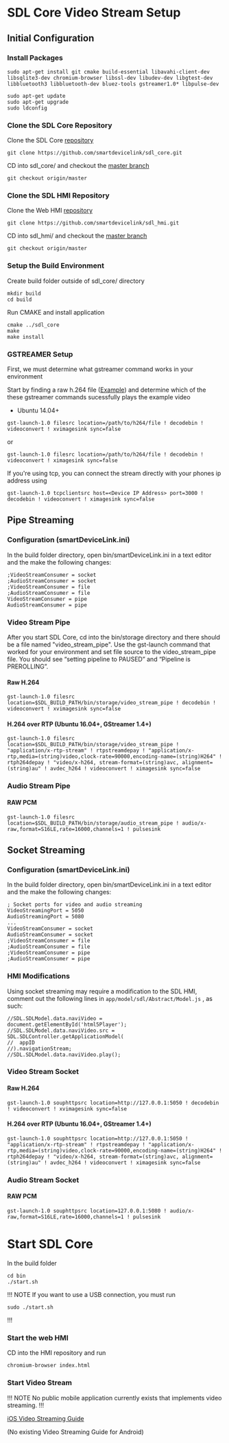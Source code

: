 # SDL Core Video Stream Setup

## Initial Configuration

### Install Packages

```
sudo apt-get install git cmake build-essential libavahi-client-dev libsqlite3-dev chromium-browser libssl-dev libudev-dev libgtest-dev libbluetooth3 libbluetooth-dev bluez-tools gstreamer1.0* libpulse-dev
```

```
sudo apt-get update
sudo apt-get upgrade
sudo ldconfig
```

### Clone the SDL Core Repository

Clone the SDL Core [repository](https://github.com/smartdevicelink/sdl_core)

```
git clone https://github.com/smartdevicelink/sdl_core.git
```

CD into sdl_core/ and checkout the [master branch](https://github.com/smartdevicelink/sdl_core/tree/master)

```
git checkout origin/master
```

### Clone the SDL HMI Repository

Clone the Web HMI [repository](https://github.com/smartdevicelink/sdl_hmi)

```
git clone https://github.com/smartdevicelink/sdl_hmi.git
```

CD into sdl_hmi/ and checkout the [master branch](https://github.com/smartdevicelink/sdl_hmi/tree/master)

```
git checkout origin/master
```

### Setup the Build Environment

Create build folder outside of sdl_core/ directory

```
mkdir build
cd build
```

Run CMAKE and install application
```
cmake ../sdl_core
make
make install
```

### GSTREAMER Setup

First, we must determine what gstreamer command works in your environment

Start by finding a raw h.264 file ([Example](https://support.apple.com/library/APPLE/APPLECARE_ALLGEOS/HT1425/sample_iPod.m4v.zip)) and determine which of the these gstreamer commands sucessfully plays the example video

- Ubuntu 14.04+
```
gst-launch-1.0 filesrc location=/path/to/h264/file ! decodebin ! videoconvert ! xvimagesink sync=false
```
or
```
gst-launch-1.0 filesrc location=/path/to/h264/file ! decodebin ! videoconvert ! ximagesink sync=false
```

If you're using tcp, you can connect the stream directly with your phones ip address using
```
gst-launch-1.0 tcpclientsrc host=<Device IP Address> port=3000 ! decodebin ! videoconvert ! ximagesink sync=false
```

## Pipe Streaming

### Configuration (smartDeviceLink.ini)
In the build folder directory, open bin/smartDeviceLink.ini in a text editor and the make the following changes:
```
;VideoStreamConsumer = socket
;AudioStreamConsumer = socket
;VideoStreamConsumer = file
;AudioStreamConsumer = file
VideoStreamConsumer = pipe
AudioStreamConsumer = pipe
```

### Video Stream Pipe

After you start SDL Core, cd into the bin/storage directory and there should be a file named "video_stream_pipe". Use the gst-launch command that worked for your environment and set file source to the video_stream_pipe file. You should see “setting pipeline to PAUSED” and “Pipeline is PREROLLING”.

#### Raw H.264
```
gst-launch-1.0 filesrc location=$SDL_BUILD_PATH/bin/storage/video_stream_pipe ! decodebin ! videoconvert ! xvimagesink sync=false
```

#### H.264 over RTP (Ubuntu 16.04+, GStreamer 1.4+)
```
gst-launch-1.0 filesrc location=$SDL_BUILD_PATH/bin/storage/video_stream_pipe ! "application/x-rtp-stream" ! rtpstreamdepay ! "application/x-rtp,media=(string)video,clock-rate=90000,encoding-name=(string)H264" ! rtph264depay ! "video/x-h264, stream-format=(string)avc, alignment=(string)au" ! avdec_h264 ! videoconvert ! ximagesink sync=false
```

### Audio Stream Pipe

#### RAW PCM

```
gst-launch-1.0 filesrc location=$SDL_BUILD_PATH/bin/storage/audio_stream_pipe ! audio/x-raw,format=S16LE,rate=16000,channels=1 ! pulsesink
```

## Socket Streaming

### Configuration (smartDeviceLink.ini)
In the build folder directory, open bin/smartDeviceLink.ini in a text editor and the make the following changes:
```
; Socket ports for video and audio streaming
VideoStreamingPort = 5050
AudioStreamingPort = 5080
...
VideoStreamConsumer = socket
AudioStreamConsumer = socket
;VideoStreamConsumer = file
;AudioStreamConsumer = file
;VideoStreamConsumer = pipe
;AudioStreamConsumer = pipe
```

### HMI Modifications
Using socket streaming may require a modification to the SDL HMI, comment out the following lines in `app/model/sdl/Abstract/Model.js` , as such: 
```
//SDL.SDLModel.data.naviVideo = document.getElementById('html5Player');
//SDL.SDLModel.data.naviVideo.src = SDL.SDLController.getApplicationModel(
//  appID
//).navigationStream;
//SDL.SDLModel.data.naviVideo.play();
```

### Video Stream Socket

#### Raw H.264
```
gst-launch-1.0 souphttpsrc location=http://127.0.0.1:5050 ! decodebin ! videoconvert ! xvimagesink sync=false
```

#### H.264 over RTP (Ubuntu 16.04+, GStreamer 1.4+)
```
gst-launch-1.0 souphttpsrc location=http://127.0.0.1:5050 ! "application/x-rtp-stream" ! rtpstreamdepay ! "application/x-rtp,media=(string)video,clock-rate=90000,encoding-name=(string)H264" ! rtph264depay ! "video/x-h264, stream-format=(string)avc, alignment=(string)au" ! avdec_h264 ! videoconvert ! ximagesink sync=false
```

### Audio Stream Socket

#### RAW PCM

```
gst-launch-1.0 souphttpsrc location=127.0.0.1:5080 ! audio/x-raw,format=S16LE,rate=16000,channels=1 ! pulsesink
```

# Start SDL Core
In the build folder

```
cd bin
./start.sh
```
!!! NOTE
If you want to use a USB connection, you must run
```
sudo ./start.sh
```
!!!

### Start the web HMI

CD into the HMI repository and run
```
chromium-browser index.html
```

### Start Video Stream

!!! NOTE
No public mobile application currently exists that implements video streaming.
!!!

[iOS Video Streaming Guide](../../iOS/mobile-navigation/video-streaming/)

(No existing Video Streaming Guide for Android)
